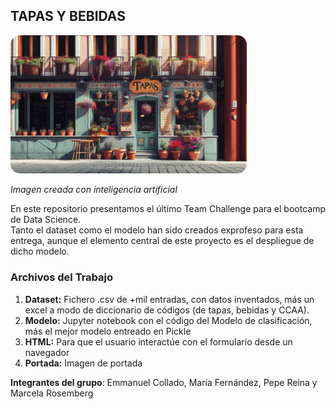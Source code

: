 ## TAPAS Y BEBIDAS 
<img src="imagen/bar.jpg" alt="Imagen creada con inteligencia artificial y editada con Microsoft Paint" style="border-radius: 15px; width: 75%;">

*Imagen creada con inteligencia artificial*

En este repositorio presentamos el último Team Challenge para el bootcamp de Data Science.  
Tanto el dataset como el modelo han sido creados exprofeso para esta entrega, aunque el elemento central de este proyecto es el despliegue de dicho modelo.

### Archivos del Trabajo

1. **Dataset:** Fichero .csv de +mil entradas, con datos inventados, más un excel a modo de diccionario de códigos (de tapas, bebidas y CCAA).
2. **Modelo:** Jupyter notebook con el código del Modelo de clasificación, más el mejor modelo entreado en Pickle
3. **HTML:** Para que el usuario interactúe con el formulario desde un navegador
4. **Portada:** Imagen de portada

**Integrantes del grupo**: Emmanuel Collado, María Fernández, Pepe Reina y Marcela Rosemberg
